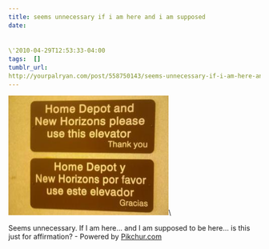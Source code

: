 ```yaml
---
title: seems unnecessary if i am here and i am supposed
date:


\'2010-04-29T12:53:33-04:00  
tags:  [] 
tumblr_url:
http://yourpalryan.com/post/558750143/seems-unnecessary-if-i-am-here-and-i-am-supposed
---
```

![](/assets/images/tumblr/tumblr_l1ndl8TCx31qz77obo1_400.jpg)\

Seems unnecessary. If I am here... and I am supposed to be here... is
this just for affirmation? - Powered by
[Pikchur.com](http://Pikchur.com)
